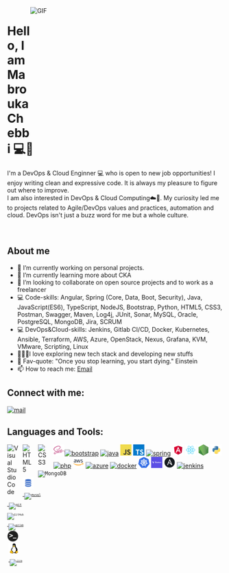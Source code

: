  <img align="right" alt="GIF" src="https://github.com/arsentieva/arsentieva/blob/main/code.gif?raw=true" width="450" height="295" />

# Hello, I am Mabrouka Chebbi 💻👋

I'm a DevOps & Cloud Enginner 💻 who is open to new job opportunities! I enjoy writing clean and expressive code. It is always my pleasure to figure out where to improve.
<br> I am also interested in DevOps & Cloud Computing☁️🐳. My curiosity led me to projects related to Agile/DevOps values and practices, automation and cloud. DevOps isn't just a buzz word for me but a whole culture.
<br>
<br>
<br>

## About me 
- 🔭 I’m currently working on personal projects.
- 🌱 I’m currently learning more about CKA
- 👯 I’m looking to collaborate on open source projects and to work as a freelancer
- 💻 Code-skills: Angular, Spring (Core, Data, Boot, Security), Java, JavaScript(ES6), TypeScript, NodeJS, Bootstrap, Python, HTML5, CSS3, Postman, Swagger, Maven, Log4j, JUnit, Sonar, MySQL, Oracle, PostgreSQL, MongoDB, Jira, SCRUM
- 💻 DevOps&Cloud-skills: Jenkins, Gitlab CI/CD, Docker, Kubernetes, Ansible, Terraform, AWS, Azure, OpenStack, Nexus, Grafana, KVM, VMware, Scripting, Linux 
- 👩🏻‍💻I love exploring new tech stack and developing new stuffs
- 📢 Fav-quote: "Once you stop learning, you start dying." Einstein 
- 📫 How to reach me: <a target="_blank" href="mailto:mabrouka.chebbi.pro@gmail.com" target="blank">Email</a>

## Connect with me:
<a target="_blank" href="mailto:mabrouka.chebbi.pro@gmail.com" target="blank"><img align="center"
src="https://www.vectorlogo.zone/logos/gmail/gmail-icon.svg"
alt="mail" height= "27" width="26px" /></a>
 
## Languages and Tools:

<img align="left" alt="Visual Studio Code" width="26px" src="https://cdn.jsdelivr.net/gh/devicons/devicon/icons/vscode/vscode-original.svg" style="padding-right:10px;" />
<img align="left" alt="HTML5" width="26px" src="https://cdn.jsdelivr.net/gh/devicons/devicon/icons/html5/html5-original.svg" style="padding-right:10px;" />
<img align="left" alt="CSS3" width="26px" src="https://cdn.jsdelivr.net/gh/devicons/devicon/icons/css3/css3-original.svg" style="padding-right:10px;" />
<img align="left" alt="Sass" width="26px" src="https://raw.githubusercontent.com/github/explore/80688e429a7d4ef2fca1e82350fe8e3517d3494d/topics/sass/sass.png" />
<a href="https://www.bootstrap.com" target="_blank" rel="noreferrer"> <img src="https://www.vectorlogo.zone/logos/getbootstrap/getbootstrap-icon.svg" alt="bootstrap" width="26px"/></a>
<a href="https://www.java.com" target="_blank" rel="noreferrer"> <img src="https://www.vectorlogo.zone/logos/java/java-icon.svg" alt="java" width="26px"/></a>
<code><img width="26px" src="https://raw.githubusercontent.com/github/explore/80688e429a7d4ef2fca1e82350fe8e3517d3494d/topics/javascript/javascript.png"></code>
<code><img width="26px" src="https://raw.githubusercontent.com/github/explore/80688e429a7d4ef2fca1e82350fe8e3517d3494d/topics/typescript/typescript.png"></code>
<a href="https://spring.io/" target="_blank" rel="noreferrer"> <img src="https://www.vectorlogo.zone/logos/springio/springio-icon.svg" alt="spring" width="26px"/></a>
<code><img width="26px"src="https://raw.githubusercontent.com/github/explore/80688e429a7d4ef2fca1e82350fe8e3517d3494d/topics/angular/angular.png"></code>
<code><img width="26px" src="https://raw.githubusercontent.com/github/explore/80688e429a7d4ef2fca1e82350fe8e3517d3494d/topics/react/react.png"></code>
<code><img width="26px" src="https://raw.githubusercontent.com/github/explore/80688e429a7d4ef2fca1e82350fe8e3517d3494d/topics/nodejs/nodejs.png"></code>
<code><img width="26px" src="https://raw.githubusercontent.com/github/explore/80688e429a7d4ef2fca1e82350fe8e3517d3494d/topics/python/python.png"></code>
<a href="https://php.net/" target="_blank" rel="noreferrer"> <img src="https://www.vectorlogo.zone/logos/php/php-icon.svg" alt="php" width="26px"/></a>
<code><img width="26px" src="https://raw.githubusercontent.com/github/explore/80688e429a7d4ef2fca1e82350fe8e3517d3494d/topics/aws/aws.png"></code>
<a href="https://www.azure.com" target="_blank" rel="noreferrer"> <img src="https://www.vectorlogo.zone/logos/microsoft_azure/microsoft_azure-icon.svg" alt="azure" width="26px"/></a>
<a href="https://docker.com/" target="_blank" rel="noreferrer"> <img src="https://www.vectorlogo.zone/logos/docker/docker-icon.svg" alt="docker" width="26px"/></a>
<code><img width="26px" src="https://raw.githubusercontent.com/github/explore/80688e429a7d4ef2fca1e82350fe8e3517d3494d/topics/kubernetes/kubernetes.png"></code>
<code><img width="26px" src="https://raw.githubusercontent.com/github/explore/80688e429a7d4ef2fca1e82350fe8e3517d3494d/topics/terraform/terraform.png"></code>
<code><img width="26px" src="https://raw.githubusercontent.com/github/explore/80688e429a7d4ef2fca1e82350fe8e3517d3494d/topics/ansible/ansible.png"></code>
<a href="https://jenkins.io/" target="_blank" rel="noreferrer"> <img src="https://www.vectorlogo.zone/logos/jenkins/jenkins-icon.svg" alt="jenkins" width="26px"/></a>
<code><img alt="MongoDB" width="26px" src="https://cdn.jsdelivr.net/gh/devicons/devicon/icons/mongodb/mongodb-original.svg"/><code>
<code><img alt="SQL" width="26px" src="https://raw.githubusercontent.com/github/explore/80688e429a7d4ef2fca1e82350fe8e3517d3494d/topics/sql/sql.png" /><code>
<a href="https://www.mysql.com" target="_blank" rel="noreferrer"> <img src="https://www.vectorlogo.zone/logos/mysql/mysql-icon.svg" alt="mysql" width="26px"/></a>
<a href="https://www.git.com" target="_blank" rel="noreferrer"> <img src="https://www.vectorlogo.zone/logos/git-scm/git-scm-icon.svg" alt="git" width="26px"/></a>
<code><img alt="GitHub" width="26px" src="https://user-images.githubusercontent.com/3369400/139448065-39a229ba-4b06-434b-bc67-616e2ed80c8f.png" /><code>
<a href="https://www.gitlab.com" target="_blank" rel="noreferrer"> <img src="https://www.vectorlogo.zone/logos/gitlab/gitlab-icon.svg" alt="gitlab" width="26px"/></a>
<code><img alt="Terminal" width="26px" src="https://raw.githubusercontent.com/github/explore/80688e429a7d4ef2fca1e82350fe8e3517d3494d/topics/terminal/terminal.png"/></code>
 <code><img width="26px" src="https://raw.githubusercontent.com/github/explore/80688e429a7d4ef2fca1e82350fe8e3517d3494d/topics/linux/linux.png"></code>
 <a href="https://jira.atlassian.com" target="_blank" rel="noreferrer"> <img src="https://www.vectorlogo.zone/logos/atlassian_jira/atlassian_jira-icon.svg" alt="jira" width="26px"/></a>
